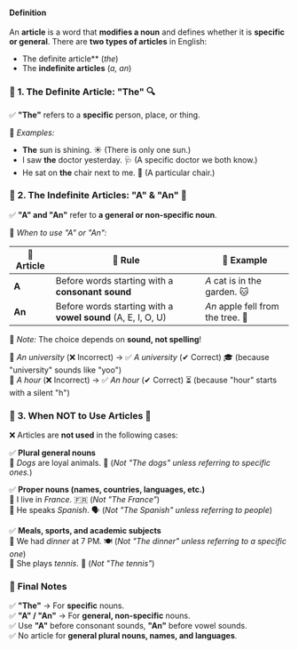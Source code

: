 #### **Definition**
An **article** is a word that **modifies a noun** and defines whether it is **specific or general**. There are **two types of articles** in English:
- The definite article** (_the_)
- The **indefinite articles** (_a, an_)

### 🔹 **1. The Definite Article: "The"** 🔍
✅ **"The"** refers to a **specific** person, place, or thing.

📌 _Examples:_
- **The** sun is shining. ☀️ (There is only one sun.)
- I saw **the** doctor yesterday. 🩺 (A specific doctor we both know.)
- He sat on **the** chair next to me. 💺 (A particular chair.)

### 🔹 **2. The Indefinite Articles: "A" & "An"** 🤔

✅ **"A" and "An"** refer to **a general or non-specific noun**.

📌 _When to use "A" or "An":_

|📝 Article|📢 Rule|📌 Example|
|---|---|---|
|**A**|Before words starting with a **consonant sound**|_A_ cat is in the garden. 🐱|
|**An**|Before words starting with a **vowel sound** (A, E, I, O, U)|_An_ apple fell from the tree. 🍏|

📌 _Note:_ The choice depends on **sound, not spelling**!

🚫 _An university_ (❌ Incorrect) → ✅ _A university_ (✔ Correct) 🎓 (because "university" sounds like "yoo")  
🚫 _A hour_ (❌ Incorrect) → ✅ _An hour_ (✔ Correct) ⏳ (because "hour" starts with a silent "h")


### 🔹 **3. When NOT to Use Articles** 🚫
❌ Articles are **not used** in the following cases:

✅ **Plural general nouns**  
📌 _Dogs_ are loyal animals. 🐶 (_Not "The dogs" unless referring to specific ones._)

✅ **Proper nouns (names, countries, languages, etc.)**  
📌 I live in _France_. 🇫🇷 (_Not "The France"_)  
📌 He speaks _Spanish_. 🗣 (_Not "The Spanish" unless referring to people_)

✅ **Meals, sports, and academic subjects**  
📌 We had _dinner_ at 7 PM. 🍽 (_Not "The dinner" unless referring to a specific one_)  
📌 She plays _tennis_. 🎾 (_Not "The tennis"_)

### 🎯 **Final Notes**
✅ **"The"** → For **specific** nouns.  
✅ **"A" / "An"** → For **general, non-specific** nouns.  
✅ Use **"A"** before consonant sounds, **"An"** before vowel sounds.  
✅ No article for **general plural nouns, names, and languages**.